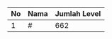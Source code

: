 | No | Nama            | Jumlah Level |
|----|-----------------|--------------|
| 1  | #    |    662        |
